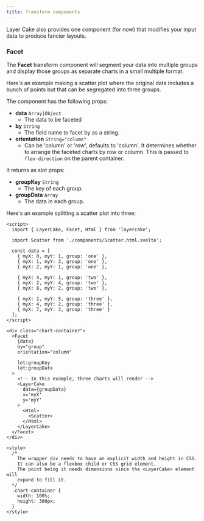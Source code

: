 ```yaml
---
title: Transform components
---
```


Layer Cake also provides one component (for now) that modifies your input data to produce fancier layouts.

### Facet

The **Facet** transform component will segment your data into multiple groups and display those groups as separate charts in a small multiple format.

Here's an example making a scatter plot where the original data includes a bunch of points but that can be segregated into three groups.

The component has the following props:

* **data** `Array|Object`
  * The data to be faceted
* **by** `String`
  * The field name to facet by as a string.
* **orientation** `String="column"`
  * Can be 'column' or 'row', defaults to 'column'. It determines whether to arrange the faceted charts by row or column. This is passed to `flex-direction` on the parent container.

It returns as slot props:

* **groupKey** `String`
  * The key of each group.
* **groupData** `Array`
  * The data in each group.

Here's an example splitting a scatter plot into three:

```svelte
<script>
  import { LayerCake, Facet, Html } from 'layercake';

  import Scatter from './components/Scatter.html.svelte';

  const data = [
    { myX: 0, myY: 1, group: 'one' },
    { myX: 1, myY: 3, group: 'one' },
    { myX: 2, myY: 1, group: 'one' },

    { myX: 4, myY: 1, group: 'two' },
    { myX: 2, myY: 4, group: 'two' },
    { myX: 8, myY: 2, group: 'two' },

    { myX: 1, myY: 5, group: 'three' },
    { myX: 4, myY: 2, group: 'three' },
    { myX: 7, myY: 3, group: 'three' }
  ];
</script>

<div class="chart-container">
  <Facet
    {data}
    by="group"
    orientation="column"

    let:groupKey
    let:groupData
  >
    <!-- In this example, three charts will render -->
    <LayerCake
      data={groupData}
      x='myX'
      y='myY'
    >
      <Html>
        <Scatter>
      </Html>
    </LayerCake>
  </Facet>
</div>

<style>
  /*
  	The wrapper div needs to have an explicit width and height in CSS.
  	It can also be a flexbox child or CSS grid element.
  	The point being it needs dimensions since the <LayerCake> element will
  	expand to fill it.
  */
  .chart-container {
    width: 100%;
    height: 300px;
  }
</style>
```
